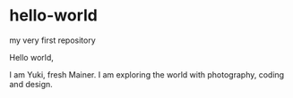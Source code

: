 # hello-world
my very first repository

Hello world,

I am Yuki, fresh Mainer. I am exploring the world with photography, coding and design.
